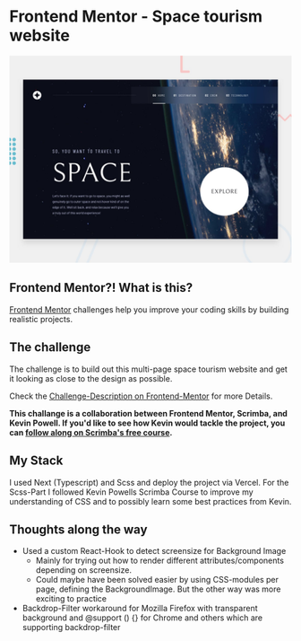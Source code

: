 # Frontend Mentor - Space tourism website
![Design preview for the Space tourism website coding challenge](./preview.jpg)

## Frontend Mentor?! What is this?
[Frontend Mentor](https://www.frontendmentor.io) challenges help you improve your coding skills by building realistic projects. 


## The challenge

The challenge is to build out this multi-page space tourism website and get it looking as close to the design as possible.

Check the [Challenge-Description on Frontend-Mentor](https://www.frontendmentor.io/challenges/space-tourism-multipage-website-gRWj1URZ3) for more Details.

**This challange is a collaboration between Frontend Mentor, Scrimba, and Kevin Powell. If you'd like to see how Kevin would tackle the project, you can [follow along on Scrimba's free course](https://scrimba.com/learn/spacetravel).**

## My Stack
I used Next (Typescript) and Scss and deploy the project via Vercel. For the Scss-Part I followed Kevin Powells Scrimba Course to improve my understanding of CSS and to possibly learn some best practices from Kevin.

## Thoughts along the way
* Used a custom React-Hook to detect screensize for Background Image
    * Mainly for trying out how to render different attributes/components depending on screensize. 
    * Could maybe have been solved easier by using CSS-modules per page, defining the BackgroundImage. But the other way was more exciting to practice
* Backdrop-Filter workaround for Mozilla Firefox with transparent background and @support () {} for Chrome and others which are supporting backdrop-filter